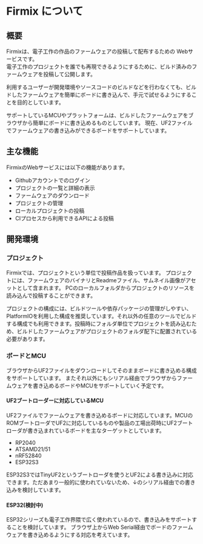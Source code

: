 # Firmix について

## 概要

Firmixは、電子工作の作品のファームウェアの投稿して配布するための Webサービスです。  
電子工作のプロジェクトを誰でも再現できるようにするために、ビルド済みのファームウェアを投稿して公開します。

利用するユーザーが開発環境やソースコードのビルドなどを行わなくても、ビルドしたファームウェアを簡単にボードに書き込んで、手元で試せるようにすることを目的としています。

サポートしているMCUやプラットフォームは、ビルドしたファームウェアをブラウザから簡単にボードに書き込めるものとしています。
現在、UF2ファイルでファームウェアの書き込みができるボードをサポートしています。

## 主な機能

FirmixのWebサービスには以下の機能があります。

- Githubアカウントでのログイン
- プロジェクトの一覧と詳細の表示
- ファームウェアのダウンロード
- プロジェクトの管理
- ローカルプロジェクトの投稿
- CIプロセスから利用できるAPIによる投稿

## 開発環境

### プロジェクト

Firmixでは、プロジェクトという単位で投稿作品を扱っています。
プロジェクトには、ファームウェアのバイナリとReadmeファイル、サムネイル画像がアセットとして含まれます。
PCのローカルフォルダからプロジェクトのリソースを読み込んで投稿することができます。

プロジェクトの構成には、ビルドツールや依存パッケージの管理がしやすい、PlatformIOを利用した構成を推奨しています。それ以外の任意のツールでビルドする構成でも利用できます。投稿時にフォルダ単位でプロジェクトを読み込むため、ビルドしたファームウェアがプロジェクトのフォルダ配下に配置されている必要があります。

### ボードとMCU

ブラウザからUF2ファイルをダウンロードしてそのままボードに書き込める構成をサポートしています。
またそれ以外にもシリアル経由でブラウザからファームウェアを書き込めるボードやMCUをサポートしていく予定です。

#### UF2ブートローダーに対応しているMCU

UF2ファイルでファームウェアを書き込めるボードに対応しています。MCUのROMブートローダでUF2に対応しているものや製品の工場出荷時にUF2ブートローダが書き込まれているボードを主なターゲットとしています。

- RP2040
- ATSAMD21/51
- nRF52840
- ESP32S3

ESP32S3ではTinyUF2というブートローダを使うとUF2による書き込みに対応できます。ただあまり一般的に使われていないため、↓のシリアル経由での書き込みを検討しています。

#### ESP32(検討中)

ESP32シリーズも電子工作界隈で広く使われているので、書き込みをサポートすることを検討しています。
ブラウザ上からWeb Serial経由でボードのファームウェアを書き込めるようにする対応を考えています。
